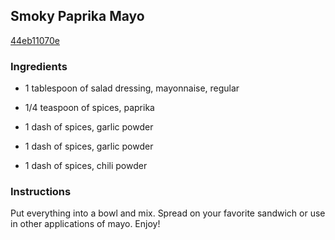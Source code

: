 ## Smoky Paprika Mayo

[44eb11070e](http://tastykitchen.com/recipes/condiments/smoky-paprika-mayo/)

### Ingredients

 - 1 tablespoon of salad dressing, mayonnaise, regular

 - 1/4 teaspoon of spices, paprika

 - 1 dash of spices, garlic powder

 - 1 dash of spices, garlic powder

 - 1 dash of spices, chili powder

### Instructions

Put everything into a bowl and mix. Spread on your favorite sandwich or use in other applications of mayo. Enjoy!